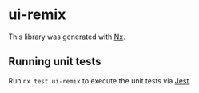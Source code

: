 # ui-remix

This library was generated with [Nx](https://nx.dev).

## Running unit tests

Run `nx test ui-remix` to execute the unit tests via [Jest](https://jestjs.io).
